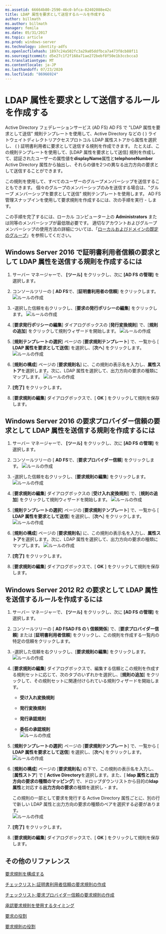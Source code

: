 ```yaml
---
ms.assetid: 66664b80-2590-46c0-bfca-82402088e42c
title: LDAP 属性を要求として送信するルールを作成する
author: billmath
ms.author: billmath
manager: femila
ms.date: 05/31/2017
ms.topic: article
ms.prod: windows-server
ms.technology: identity-adfs
ms.openlocfilehash: 1897c24a502fc3a29a05ddfbca7a473f8cb88f11
ms.sourcegitcommit: d5e27c1f2f168a71ae272bebf8f50e1b3ccbcca3
ms.translationtype: MT
ms.contentlocale: ja-JP
ms.lasthandoff: 07/23/2020
ms.locfileid: "86966924"
---
```

# <a name="create-a-rule-to-send-ldap-attributes-as-claims"></a>LDAP 属性を要求として送信するルールを作成する


Active Directory フェデレーションサービス (AD FS) AD FS で "LDAP 属性を要求として送信" 規則テンプレートを使用して、Active Directory などの \( \) ライトウェイトディレクトリアクセスプロトコル LDAP 属性ストアから属性を選択し、 \( \) 証明書利用者に要求として送信する規則を作成できます。 たとえば、この規則テンプレートを使用して、[LDAP 属性を要求として送信] 規則を作成して、認証されたユーザーの属性値を**displayName**属性と**telephoneNumber** Active Directory 属性から抽出し、それらの値を2つの異なる出力方向の要求として送信することができます。  
  
この規則を使用して、すべてのユーザーのグループメンバーシップを送信することもできます。 個々のグループのメンバーシップのみを送信する場合は、"グループ メンバーシップを要求として送信" 規則テンプレートを使用します。 AD FS 管理スナップインを使用して要求規則を作成するには、次の手順を実行 \- します。  
  
この手順を完了するには、ローカル コンピューター上の **Administrators** または同等のメンバーシップが最低限必要です。  適切なアカウントおよびグループメンバーシップの使用方法の詳細については、「[ローカルおよびドメインの既定のグループ](https://go.microsoft.com/fwlink/?LinkId=83477)」を参照してください。  

## <a name="to-create-a-rule-to-send-ldap-attributes-as-claims-for-a-relying-party-trust-in-windows-server-2016"></a>Windows Server 2016 で証明書利用者信頼の要求として LDAP 属性を送信する規則を作成するには 

1.  サーバー マネージャーで、 **[ツール]** をクリックし、次に **[AD FS の管理]** を選択します。  
  
2.  コンソールツリーの [ **AD FS**で、[**証明書利用者の信頼**] をクリックします。 
![ルールの作成](media/Create-a-Rule-to-Pass-Through-or-Filter-an-Incoming-Claim/claimrule9.PNG)  
  
3.  \-選択した信頼を右クリックし、[**要求の発行ポリシーの編集**] をクリックします。
![ルールの作成](media/Create-a-Rule-to-Pass-Through-or-Filter-an-Incoming-Claim/claimrule10.PNG)   
  
4.  [**要求発行ポリシーの編集**] ダイアログボックスの [**発行変換規則**] で、[**規則の追加**] をクリックして規則ウィザードを開始します。 
![ルールの作成](media/Create-a-Rule-to-Pass-Through-or-Filter-an-Incoming-Claim/claimrule11.PNG)    

5.  [**規則テンプレートの選択**] ページの [**要求規則テンプレート**] で、一覧から [ **LDAP 属性を要求として送信**] を選択し、[**次へ**] をクリックします。  
![ルールの作成](media/Create-a-Rule-to-Send-LDAP-Attributes-as-Claims/ldap1.PNG)    

6.  [**規則の構成**] ページの [**要求規則名**] に、この規則の表示名を入力し、**属性ストア**を選択します。次に、LDAP 属性を選択して、出力方向の要求の種類にマップします。 
![ルールの作成](media/Create-a-Rule-to-Send-LDAP-Attributes-as-Claims/ldap2.PNG)    

7.  **[完了]** をクリックします。  
  
8.  [**要求規則の編集**] ダイアログボックスで、[ **OK** ] をクリックして規則を保存します。
  
## <a name="to-create-a-rule-to-send-ldap-attributes-as-claims-for-a-claims-provider-trust-in-windows-server-2016"></a>Windows Server 2016 の要求プロバイダー信頼の要求として LDAP 属性を送信する規則を作成するには 
  
1.  サーバー マネージャーで、 **[ツール]** をクリックし、次に **[AD FS の管理]** を選択します。  
  
2.  コンソールツリーの [ **AD FS**で、[**要求プロバイダー信頼**] をクリックします。 
![ルールの作成](media/Create-a-Rule-to-Pass-Through-or-Filter-an-Incoming-Claim/claimrule1.PNG)  
  
3.  \-選択した信頼を右クリックし、[**要求規則の編集**] をクリックします。
![ルールの作成](media/Create-a-Rule-to-Pass-Through-or-Filter-an-Incoming-Claim/claimrule2.PNG)   
  
4.  [**要求規則の編集**] ダイアログボックスの [**受け入れ変換規則**] で、[**規則の追加**] をクリックして規則ウィザードを開始します。
![ルールの作成](media/Create-a-Rule-to-Pass-Through-or-Filter-an-Incoming-Claim/claimrule3.PNG)    

5.  [**規則テンプレートの選択**] ページの [**要求規則テンプレート**] で、一覧から [ **LDAP 属性を要求として送信**] を選択し、[**次へ**] をクリックします。  
![ルールの作成](media/Create-a-Rule-to-Send-LDAP-Attributes-as-Claims/ldap1.PNG)       

6.  [**規則の構成**] ページの [**要求規則名**] に、この規則の表示名を入力し、**属性ストア**を選択します。次に、LDAP 属性を選択して、出力方向の要求の種類にマップします。 
![ルールの作成](media/Create-a-Rule-to-Send-LDAP-Attributes-as-Claims/ldap2.PNG)      

7.  **[完了]** をクリックします。  
  
8.  [**要求規則の編集**] ダイアログボックスで、[ **OK** ] をクリックして規則を保存します。  

 
  
## <a name="to-create-a-rule-to-send-ldap-attributes-as-claims-for-windows-server-2012-r2"></a>Windows Server 2012 R2 の要求として LDAP 属性を送信するルールを作成するには  
  
1.  サーバー マネージャーで、 **[ツール]** をクリックし、次に **[AD FS の管理]** を選択します。  
  
2.  コンソールツリーの [ **AD FSAD FS の \\ 信頼関係**] で、[**要求プロバイダー信頼**] または [**証明書利用者信頼**] をクリックし、この規則を作成する一覧内の特定の信頼をクリックします。  
  
3.  \-選択した信頼を右クリックし、[**要求規則の編集**] をクリックします。
![ルールの作成](media/Create-a-Rule-to-Pass-Through-or-Filter-an-Incoming-Claim/claimrule6.PNG)  
  
4.  [**要求規則の編集**] ダイアログボックスで、編集する信頼とこの規則を作成する規則セットに応じて、次のタブのいずれかを選択し、[**規則の追加**] をクリックして、その規則セットに関連付けられている規則ウィザードを開始します。  
  
    -   **受け入れ変換規則**  
  
    -   **発行変換規則**  
  
    -   **発行承認規則**  
  
    -   **委任の承認規則**  
![ルールの作成](media/Create-a-Rule-to-Permit-All-Users/permitall5.PNG) 
  
5.  [**規則テンプレートの選択**] ページの [**要求規則テンプレート**] で、一覧から [ **LDAP 属性を要求として送信**] を選択し、[**次へ**] をクリックします。  
![ルールの作成](media/Create-a-Rule-to-Send-LDAP-Attributes-as-Claims/ldap3.PNG)  
  
6.  [**規則の構成**] ページの [**要求規則名**] の下で、この規則の表示名を入力し、[**属性ストア**] で [ **Active Directory**を選択します。また、[ **ldap 属性と出力方向の要求の種類のマッピング**] で、ドロップダウンリストから目的の**ldap 属性**と対応する**出力方向の要求**の種類を選択し \- ます。  
  
    この規則の一部として要求を発行する Active Directory 属性ごとに、別の行で新しい LDAP 属性と出力方向の要求の種類のペアを選択する必要があります。  
![ルールの作成](media/Create-a-Rule-to-Send-LDAP-Attributes-as-Claims/ldap4.PNG)    
7.  **[完了]** をクリックします。  
  
8.  [**要求規則の編集**] ダイアログボックスで、[ **OK** ] をクリックして規則を保存します。  

## <a name="additional-references"></a>その他のリファレンス 
[要求規則を構成する](Configure-Claim-Rules.md)  
 
[チェックリスト:証明書利用者信頼の要求規則の作成](/previous-versions/windows/it-pro/windows-server-2012-R2-and-2012/ee913578(v=ws.11))  

[チェックリスト:要求プロバイダー信頼の要求規則の作成](/previous-versions/windows/it-pro/windows-server-2012-R2-and-2012/ee913564(v=ws.11))  
  
[承認要求規則を使用するタイミング](../../ad-fs/technical-reference/When-to-Use-an-Authorization-Claim-Rule.md)  

[要求の役割](../../ad-fs/technical-reference/The-Role-of-Claims.md)  
  
[要求規則の役割](../../ad-fs/technical-reference/The-Role-of-Claim-Rules.md)  
